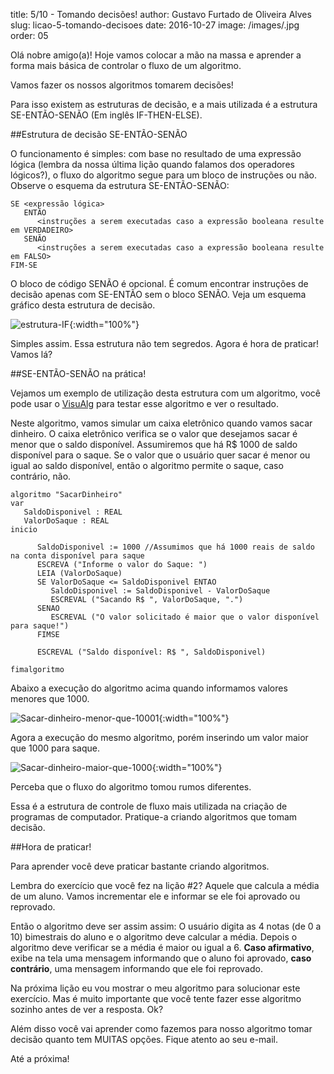 title: 5/10 - Tomando decisões!
author: Gustavo Furtado de Oliveira Alves
slug: licao-5-tomando-decisoes
date: 2016-10-27
image: /images/.jpg
order: 05

Olá nobre amigo(a)! Hoje vamos colocar a mão na massa e aprender a forma
mais básica de controlar o fluxo de um algoritmo.

Vamos fazer os nossos algoritmos tomarem decisões!

Para isso existem as estruturas de decisão, e a mais utilizada é a
estrutura SE-ENTÃO-SENÃO (Em inglês IF-THEN-ELSE).

##Estrutura de decisão SE-ENTÃO-SENÃO

O funcionamento é simples: com base no resultado de uma expressão lógica
(lembra da nossa última lição quando falamos dos operadores lógicos?), o
fluxo do algoritmo segue para um bloco de instruções ou não. Observe o
esquema da estrutura SE-ENTÃO-SENÃO:

```
SE <expressão lógica>
   ENTÃO
      <instruções a serem executadas caso a expressão booleana resulte em VERDADEIRO>
   SENÃO
      <instruções a serem executadas caso a expressão booleana resulte em FALSO>
FIM-SE
```

O bloco de código SENÃO é opcional. É comum encontrar instruções de
decisão apenas com SE-ENTÃO sem o bloco SENÃO. Veja um esquema gráfico
desta estrutura de decisão.

![estrutura-IF](/images/estrutura-IF.png){:width="100%"}

Simples assim. Essa estrutura não tem segredos. Agora é hora de praticar! Vamos lá?

##SE-ENTÃO-SENÃO na prática!

Vejamos um exemplo de utilização desta estrutura com um algoritmo, você pode usar o
[VisuAlg](http://www.dicasdeprogramacao.com.br/download-visualg/) para testar esse algoritmo e ver o resultado.

Neste algoritmo, vamos simular um caixa eletrônico quando vamos sacar
dinheiro. O caixa eletrônico verifica se o valor que desejamos sacar é
menor que o saldo disponível. Assumiremos que há R$ 1000 de saldo
disponível para o saque. Se o valor que o usuário quer sacar é menor ou igual ao saldo disponível, então o algoritmo permite o saque, caso contrário, não.

```
algoritmo "SacarDinheiro"
var
   SaldoDisponivel : REAL
   ValorDoSaque : REAL
inicio

      SaldoDisponivel := 1000 //Assumimos que há 1000 reais de saldo na conta disponível para saque
      ESCREVA ("Informe o valor do Saque: ")
      LEIA (ValorDoSaque)
      SE ValorDoSaque <= SaldoDisponivel ENTAO
         SaldoDisponivel := SaldoDisponivel - ValorDoSaque
         ESCREVAL ("Sacando R$ ", ValorDoSaque, ".")
      SENAO
         ESCREVAL ("O valor solicitado é maior que o valor disponível para saque!")
      FIMSE

      ESCREVAL ("Saldo disponível: R$ ", SaldoDisponivel)

fimalgoritmo
```

Abaixo a execução do algoritmo acima quando informamos valores menores
que 1000.


![Sacar-dinheiro-menor-que-10001](/images/Sacar-dinheiro-menor-que-10001.png){:width="100%"}

Agora a execução do mesmo algoritmo, porém inserindo um valor maior que
1000 para saque.

![Sacar-dinheiro-maior-que-1000](/images/Sacar-dinheiro-maior-que-1000.png){:width="100%"}

Perceba que o fluxo do algoritmo tomou rumos diferentes.

Essa é a estrutura de controle de fluxo mais utilizada na criação de
programas de computador. Pratique-a criando algoritmos que tomam
decisão.

##Hora de praticar!

Para aprender você deve praticar bastante criando algoritmos.

Lembra do exercício que você fez na lição #2? Aquele que calcula a média de um aluno. Vamos incrementar ele e informar se ele foi aprovado ou reprovado.

Então o algoritmo deve ser assim assim: O usuário digita as 4
notas (de 0 a 10) bimestrais do aluno e o algoritmo deve calcular a
média. Depois o algoritmo deve verificar se a média é maior ou igual a 6. **Caso afirmativo**, exibe na
tela uma mensagem informando que o aluno foi aprovado, **caso
contrário**, uma mensagem informando que ele foi reprovado.

Na próxima lição eu vou mostrar o meu algoritmo para solucionar este exercício.
Mas é muito importante que você tente fazer esse algoritmo sozinho antes de ver a resposta. Ok?

Além disso você vai aprender como fazemos para nosso algoritmo tomar decisão quanto tem MUITAS opções.
Fique atento ao seu e-mail.

Até a próxima!
